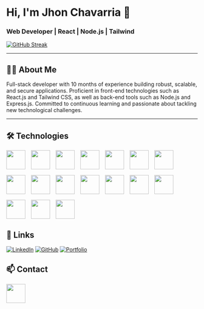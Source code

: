 # Hi, I'm Jhon Chavarria 👋

### Web Developer | React | Node.js | Tailwind



[![GitHub Streak](https://streak-stats.demolab.com?user=JmChavarria&theme=java-dark&hide_border=true)](https://git.io/streak-stats)


---

## 👨‍💻 About Me
Full-stack developer with 10 months of experience building robust, scalable, and secure applications. 
Proficient in front-end technologies such as React.js and Tailwind CSS, as well as back-end tools such as Node.js and Express.js.
Committed to continuous learning and passionate about tackling new technological challenges.

---

## 🛠️ Technologies
<div style="display: flex; flex-wrap: wrap; gap: 15px;">
  <img src="https://skillicons.dev/icons?i=html" height="50" />
  <img src="https://skillicons.dev/icons?i=css" height="50" />
  <img src="https://skillicons.dev/icons?i=javascript" height="50" />
  <img src="https://skillicons.dev/icons?i=typescript" height="50" />
  <img src="https://skillicons.dev/icons?i=react" height="50" />
  <img src="https://skillicons.dev/icons?i=redux" height="50" />
  <img src="https://skillicons.dev/icons?i=nextjs" height="50" />
  <img src="https://skillicons.dev/icons?i=tailwind" height="50" />
  <img src="https://skillicons.dev/icons?i=nodejs" height="50" />
  <img src="https://skillicons.dev/icons?i=prisma" height="50" />
  <img src="https://skillicons.dev/icons?i=mongodb" height="50" />
  <img src="https://skillicons.dev/icons?i=postgresql" height="50" />
  <img src="https://skillicons.dev/icons?i=supabase" height="50" />
  <img src="https://skillicons.dev/icons?i=git" height="50" />
  <img src="https://skillicons.dev/icons?i=github" height="50" />
  <img src="https://skillicons.dev/icons?i=vscode" height="50" />
  <img src="https://skillicons.dev/icons?i=cloudflare" height="50" />
</div>


## 🔗 Links

[![LinkedIn](https://img.shields.io/badge/LinkedIn-0A66C2?style=for-the-badge&logo=linkedin&logoColor=white)](https://linkedin.com/in/jhonmarlonchavarria)
[![GitHub](https://img.shields.io/badge/GitHub-181717?style=for-the-badge&logo=github&logoColor=white)](https://github.com/Jmchavarria)
[![Portfolio](https://img.shields.io/badge/Portfolio-FF7139?style=for-the-badge&logo=firefox&logoColor=white)](https://mi-portfolio-962.pages.dev/#projects)

## 📫 Contact

<p>
  <a href="mailto:marlon05chavarria@gmail.com">
    <img src="https://img.shields.io/badge/Email-marlon05chavarria@gmail.com-blue?style=flat&logo=gmail&logoColor=white" height="50"/>
  </a>
</p>


